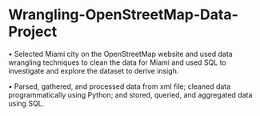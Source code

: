 # Wrangling-OpenStreetMap-Data-Project

•	Selected Miami city on the OpenStreetMap website and used data wrangling techniques to clean the data for Miami and used SQL to investigate and explore the dataset to derive insigh.

•	Parsed, gathered, and processed data from xml file; cleaned data programmatically using Python; and stored,
queried, and aggregated data using SQL.
